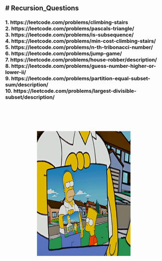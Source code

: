 <h2># Recursion_Questions</h2>

<h3>
1. https://leetcode.com/problems/climbing-stairs <br>
2. https://leetcode.com/problems/pascals-triangle/ <br>
3. https://leetcode.com/problems/is-subsequence/ <br>
4. https://leetcode.com/problems/min-cost-climbing-stairs/ <br>
5. https://leetcode.com/problems/n-th-tribonacci-number/ <br>
6. https://leetcode.com/problems/jump-game/ <br>
7. https://leetcode.com/problems/house-robber/description/ <br>
8. https://leetcode.com/problems/guess-number-higher-or-lower-ii/ <br>
9. https://leetcode.com/problems/partition-equal-subset-sum/description/ <br>
10. https://leetcode.com/problems/largest-divisible-subset/description/ <br>
</h3>

  <br><br>
   <br><br>
   <center>
  <img src="./giphy (1).gif" height =400 width =300 margin=50>  
  </center>


